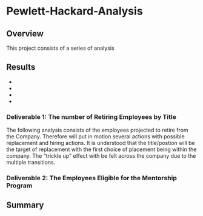 # Pewlett-Hackard-Analysis

## Overview
This project consists of a series of analysis 

## Results
+
+
+
+

### Deliverable 1: The number of Retiring Employees by Title
The following analysis consists of the employees projected to retire from the Company. Therefore will put in motion several actions with possible replacement and hiring actions. It is understood that the title/postion will be the target of replacement with the first choice of placement being within the company. The "trickle up" effect with be felt across the company due to the multiple transitions. 



### Deliverable 2: The Employees Eligible for the Mentorship Program


## Summary
